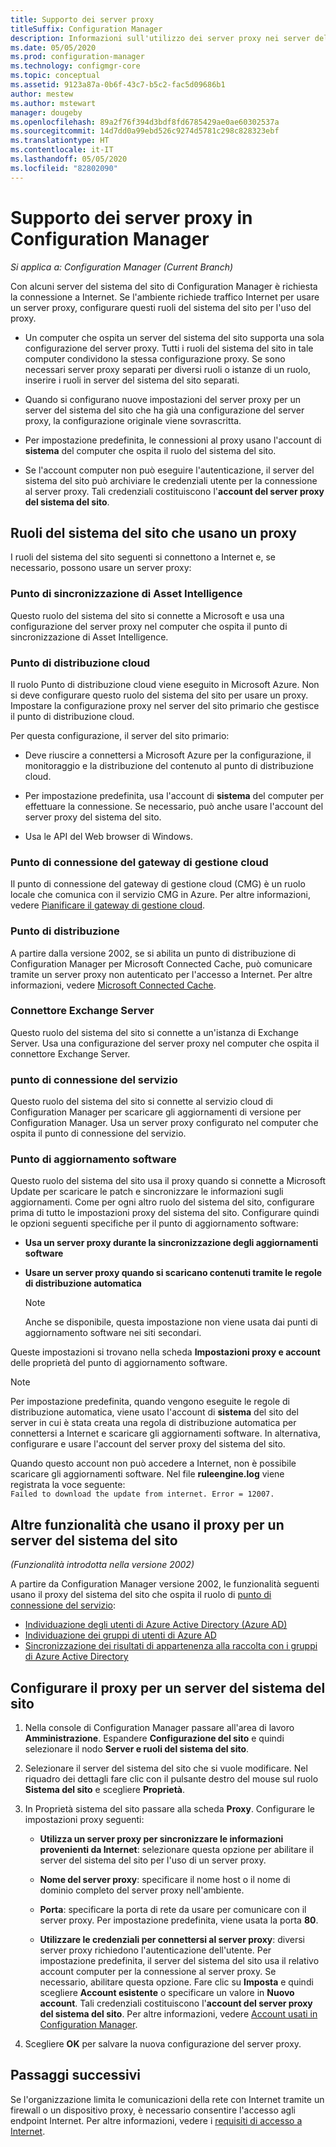```yaml
---
title: Supporto dei server proxy
titleSuffix: Configuration Manager
description: Informazioni sull'utilizzo dei server proxy nei server del sistema del sito di Configuration Manager.
ms.date: 05/05/2020
ms.prod: configuration-manager
ms.technology: configmgr-core
ms.topic: conceptual
ms.assetid: 9123a87a-0b6f-43c7-b5c2-fac5d09686b1
author: mestew
ms.author: mstewart
manager: dougeby
ms.openlocfilehash: 89a2f76f394d3bdf8fd6785429ae0ae60302537a
ms.sourcegitcommit: 14d7dd0a99ebd526c9274d5781c298c828323ebf
ms.translationtype: HT
ms.contentlocale: it-IT
ms.lasthandoff: 05/05/2020
ms.locfileid: "82802090"
---
```

# <a name="proxy-server-support-in-configuration-manager"></a>Supporto dei server proxy in Configuration Manager

*Si applica a: Configuration Manager (Current Branch)*

Con alcuni server del sistema del sito di Configuration Manager è richiesta la connessione a Internet. Se l'ambiente richiede traffico Internet per usare un server proxy, configurare questi ruoli del sistema del sito per l'uso del proxy.  

- Un computer che ospita un server del sistema del sito supporta una sola configurazione del server proxy. Tutti i ruoli del sistema del sito in tale computer condividono la stessa configurazione proxy. Se sono necessari server proxy separati per diversi ruoli o istanze di un ruolo, inserire i ruoli in server del sistema del sito separati.  

- Quando si configurano nuove impostazioni del server proxy per un server del sistema del sito che ha già una configurazione del server proxy, la configurazione originale viene sovrascritta.  

- Per impostazione predefinita, le connessioni al proxy usano l'account di **sistema** del computer che ospita il ruolo del sistema del sito.  

- Se l'account computer non può eseguire l'autenticazione, il server del sistema del sito può archiviare le credenziali utente per la connessione al server proxy. Tali credenziali costituiscono l'**account del server proxy del sistema del sito**.  

## <a name="site-system-roles-that-use-a-proxy"></a>Ruoli del sistema del sito che usano un proxy

I ruoli del sistema del sito seguenti si connettono a Internet e, se necessario, possono usare un server proxy:  

### <a name="asset-intelligence-synchronization-point"></a>Punto di sincronizzazione di Asset Intelligence

Questo ruolo del sistema del sito si connette a Microsoft e usa una configurazione del server proxy nel computer che ospita il punto di sincronizzazione di Asset Intelligence.  

### <a name="cloud-distribution-point"></a>Punto di distribuzione cloud

Il ruolo Punto di distribuzione cloud viene eseguito in Microsoft Azure. Non si deve configurare questo ruolo del sistema del sito per usare un proxy. Impostare la configurazione proxy nel server del sito primario che gestisce il punto di distribuzione cloud.  

Per questa configurazione, il server del sito primario:  

- Deve riuscire a connettersi a Microsoft Azure per la configurazione, il monitoraggio e la distribuzione del contenuto al punto di distribuzione cloud.  

- Per impostazione predefinita, usa l'account di **sistema** del computer per effettuare la connessione. Se necessario, può anche usare l'account del server proxy del sistema del sito.  

- Usa le API del Web browser di Windows.  

### <a name="cloud-management-gateway-connection-point"></a>Punto di connessione del gateway di gestione cloud

Il punto di connessione del gateway di gestione cloud (CMG) è un ruolo locale che comunica con il servizio CMG in Azure. Per altre informazioni, vedere [Pianificare il gateway di gestione cloud](../../clients/manage/cmg/plan-cloud-management-gateway.md).

### <a name="distribution-point"></a>Punto di distribuzione

<!-- 5856396 -->

A partire dalla versione 2002, se si abilita un punto di distribuzione di Configuration Manager per Microsoft Connected Cache, può comunicare tramite un server proxy non autenticato per l'accesso a Internet. Per altre informazioni, vedere [Microsoft Connected Cache](../hierarchy/microsoft-connected-cache.md).

### <a name="exchange-server-connector"></a>Connettore Exchange Server

Questo ruolo del sistema del sito si connette a un'istanza di Exchange Server. Usa una configurazione del server proxy nel computer che ospita il connettore Exchange Server.  

### <a name="service-connection-point"></a>punto di connessione del servizio

Questo ruolo del sistema del sito si connette al servizio cloud di Configuration Manager per scaricare gli aggiornamenti di versione per Configuration Manager. Usa un server proxy configurato nel computer che ospita il punto di connessione del servizio.  

### <a name="software-update-point"></a>Punto di aggiornamento software

Questo ruolo del sistema del sito usa il proxy quando si connette a Microsoft Update per scaricare le patch e sincronizzare le informazioni sugli aggiornamenti. Come per ogni altro ruolo del sistema del sito, configurare prima di tutto le impostazioni proxy del sistema del sito. Configurare quindi le opzioni seguenti specifiche per il punto di aggiornamento software:  

- **Usa un server proxy durante la sincronizzazione degli aggiornamenti software**  

- **Usare un server proxy quando si scaricano contenuti tramite le regole di distribuzione automatica**  

    > [!NOTE]
    > Anche se disponibile, questa impostazione non viene usata dai punti di aggiornamento software nei siti secondari.  

Queste impostazioni si trovano nella scheda **Impostazioni proxy e account** delle proprietà del punto di aggiornamento software.  

> [!NOTE]
> Per impostazione predefinita, quando vengono eseguite le regole di distribuzione automatica, viene usato l'account di **sistema** del sito del server in cui è stata creata una regola di distribuzione automatica per connettersi a Internet e scaricare gli aggiornamenti software. In alternativa, configurare e usare l'account del server proxy del sistema del sito. 
>
> Quando questo account non può accedere a Internet, non è possibile scaricare gli aggiornamenti software. Nel file **ruleengine.log** viene registrata la voce seguente:  
> `Failed to download the update from internet. Error = 12007.`  

## <a name="other-features-that-use-the-proxy-for-a-site-system-server"></a><a name="bkmk_other"></a> Altre funzionalità che usano il proxy per un server del sistema del sito

*(Funzionalità introdotta nella versione 2002)*

A partire da Configuration Manager versione 2002, le funzionalità seguenti usano il proxy del sistema del sito che ospita il ruolo di [punto di connessione del servizio](#service-connection-point): <!--5913817-->

- [Individuazione degli utenti di Azure Active Directory (Azure AD)](../../servers/deploy/configure/about-discovery-methods.md#azureaddisc)
- [Individuazione dei gruppi di utenti di Azure AD](../../servers/deploy/configure/about-discovery-methods.md#bkmk_azuregroupdisco)
- [Sincronizzazione dei risultati di appartenenza alla raccolta con i gruppi di Azure Active Directory](../../clients/manage/collections/create-collections.md#bkmk_aadcollsync)

## <a name="configure-the-proxy-for-a-site-system-server"></a>Configurare il proxy per un server del sistema del sito  

1. Nella console di Configuration Manager passare all'area di lavoro **Amministrazione**. Espandere **Configurazione del sito** e quindi selezionare il nodo **Server e ruoli del sistema del sito**.  

2. Selezionare il server del sistema del sito che si vuole modificare. Nel riquadro dei dettagli fare clic con il pulsante destro del mouse sul ruolo **Sistema del sito** e scegliere **Proprietà**.  

3. In Proprietà sistema del sito passare alla scheda **Proxy**. Configurare le impostazioni proxy seguenti:  

    - **Utilizza un server proxy per sincronizzare le informazioni provenienti da Internet**: selezionare questa opzione per abilitare il server del sistema del sito per l'uso di un server proxy.  

    - **Nome del server proxy**: specificare il nome host o il nome di dominio completo del server proxy nell'ambiente.  

    - **Porta**: specificare la porta di rete da usare per comunicare con il server proxy. Per impostazione predefinita, viene usata la porta **80**.  

    - **Utilizzare le credenziali per connettersi al server proxy**: diversi server proxy richiedono l'autenticazione dell'utente. Per impostazione predefinita, il server del sistema del sito usa il relativo account computer per la connessione al server proxy. Se necessario, abilitare questa opzione. Fare clic su **Imposta** e quindi scegliere **Account esistente** o specificare un valore in **Nuovo account**. Tali credenziali costituiscono l'**account del server proxy del sistema del sito**.  Per altre informazioni, vedere [Account usati in Configuration Manager](../hierarchy/accounts.md).  

4. Scegliere **OK** per salvare la nuova configurazione del server proxy.  

## <a name="next-steps"></a>Passaggi successivi

Se l'organizzazione limita le comunicazioni della rete con Internet tramite un firewall o un dispositivo proxy, è necessario consentire l'accesso agli endpoint Internet. Per altre informazioni, vedere i [requisiti di accesso a Internet](internet-endpoints.md).
